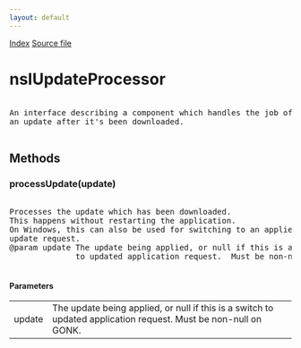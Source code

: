 ```yaml
---
layout: default
---
```

<div id='links'><a href="../index.html">Index</a>
<a href="http://dxr.mozilla.org/mozilla-central/source/toolkit/mozapps/update/nsIUpdateService.idl">Source file</a>
</div>

# nsIUpdateProcessor #
<pre>  
An interface describing a component which handles the job of processing  
an update after it's been downloaded.  
  
</pre>
## Methods ##

### processUpdate(update) ###
<pre>  
Processes the update which has been downloaded.  
This happens without restarting the application.  
On Windows, this can also be used for switching to an applied  
update request.  
@param update The update being applied, or null if this is a switch  
              to updated application request.  Must be non-null on GONK.  
  
</pre>
#### Parameters ####

<table>

<tr>
<td>update</td>
<td>The update being applied, or null if this is a switch  
              to updated application request.  Must be non-null on GONK.  
</td>
</tr>

</table>
